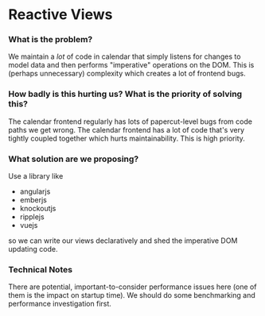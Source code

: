 Reactive Views
==============

### What is the problem?

We maintain a *lot* of code in calendar that simply listens for changes to model data and then performs "imperative" operations on the DOM. This is (perhaps unnecessary) complexity which creates a lot of frontend bugs.

### How badly is this hurting us? What is the priority of solving this?

The calendar frontend regularly has lots of papercut-level bugs from code paths we get wrong. The calendar frontend has a lot of code that's very tightly coupled together which hurts maintainability. This is high priority.

### What solution are we proposing?

Use a library like

+ angularjs
+ emberjs
+ knockoutjs
+ ripplejs
+ vuejs

so we can write our views declaratively and shed the imperative DOM updating code.

### Technical Notes

There are potential, important-to-consider performance issues here (one of them is the impact on startup time). We should do some benchmarking and performance investigation first.
